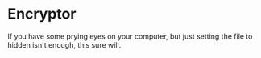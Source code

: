 # Encryptor
If you have some prying eyes on your computer, but just setting the file to hidden isn't enough, this sure will. 

